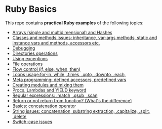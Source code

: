 # Ruby Basics

This repo contains **practical Ruby examples** of the following topics:

- <a href="./ArraysAndHashes.rb">Arrays (single and multidimensional) and Hashes</a>
- <a href="./Classes.rb">Classes and methods issues: inheritance, var-args methods, static and instance vars and methods, accessors etc.</a>
- <a href="./DebuggingObject.rb">Debugging</a>
- <a href="./Directories.rb">Directories operations</a>
- <a href="./Exceptions.rb">Using exceptions</a>
- <a href="./Files.rb">File operations</a>
- <a href="./If-Else-When-Then.rb">Flow control (if, else, when, then)</a>
- <a href="./Loops.rb">Loops usage:for-in, while, .times, .upto, .downto, .each, </a>
- <a href="./MetaProgramming.rb">Meta programming: defined accessors, predefined vars</a>
- <a href="./ModuleMixins.rb">Creating modules and mixing them</a>
- <a href="./ProcsLambdaYield.rb">Procs, Lambdas and YIELD keyword</a>
- <a href="./RegularExpressions.rb">Regular expressions: .match, .gsub, .scan</a>
- <a href="./ReturnOrNotReturn.rb">Return or not return from function? (What's the difference)</a>
- <a href="./RubyBasics.rb">Basics: concatenation operator</a>
- <a href="./Strings.rb">String issues: concatenation, substring extraction, .capitalize, .split, .delete</a>
- <a href="./SwitchCase.rb">Switch-case issues</a>
